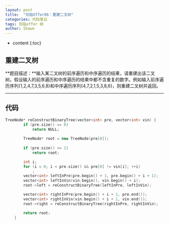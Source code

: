 ```yaml
---
layout: post
title:  "剑指Offer06：重建二叉树"
categories: 代码笔记
tags: 剑指offer 树
author: Shawn
---
```


* content
{:toc}

## 重建二叉树
**题目描述：**输入某二叉树的前序遍历和中序遍历的结果，请重建出该二叉树。假设输入的前序遍历和中序遍历的结果中都不含重复的数字。例如输入前序遍历序列{1,2,4,7,3,5,6,8}和中序遍历序列{4,7,2,1,5,3,8,6}，则重建二叉树并返回。



---------------------------------------------------------------
## 代码

```cpp
TreeNode* reConstructBinaryTree(vector<int> pre, vector<int> vin) {
		if (pre.size() == 0)
			return NULL;
		
		TreeNode* root = new TreeNode(pre[0]);
		
		if (pre.size() <= 1)
			return root;

		int i;
		for (i = 0; i < pre.size() && pre[0] != vin[i]; ++i)
			;
		vector<int> leftInPre(pre.begin() + 1, pre.begin() + i + 1);
		vector<int> leftInVin(vin.begin(), vin.begin() + i);
		root->left = reConstructBinaryTree(leftInPre, leftInVin);

		vector<int> rightInPre(pre.begin() + i + 1, pre.end());
		vector<int> rightInVin(vin.begin() + i + 1, vin.end());
		root->right = reConstructBinaryTree(rightInPre, rightInVin);

		return root;
	}
```
